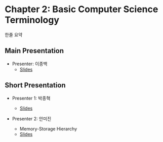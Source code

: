# Chapter 2: Basic Computer Science Terminology

한줄 요약

## Main Presentation 

- Presenter: 이종백
  - [Slides](slides/)

## Short Presentation

- Presenter 1: 박종혁
  - [Slides](slides/)
  
- Presenter 2: 안미진
  - Memory-Storage Hierarchy
  - [Slides](slides/ch2-memory-storage-hierarchy.pdf)
